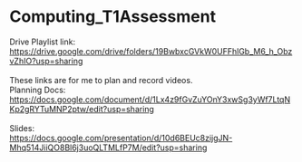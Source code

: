 # Computing_T1Assessment

Drive Playlist link:<br>
https://drive.google.com/drive/folders/19BwbxcGVkW0UFFhlGb_M6_h_ObzvZhIO?usp=sharing
<br>
<br>
These links are for me to plan and record videos.
<br>
Planning Docs: <br>
https://docs.google.com/document/d/1Lx4z9fGvZuYOnY3xwSg3yWf7LtqNKp2gRYTuMNP2ptw/edit?usp=sharing
<br><br>
Slides: <br>
https://docs.google.com/presentation/d/10d6BEUc8zijgJN-Mhq514JiiQO8Bl6j3uoQLTMLfP7M/edit?usp=sharing
